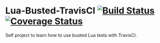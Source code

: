 # Lua-Busted-TravisCI [![Build Status](https://travis-ci.org/Luminess/Lua-Busted-TravisCI.svg)](https://travis-ci.org/Luminess/Lua-Busted-TravisCI) [![Coverage Status](https://coveralls.io/repos/Luminess/Lua-Busted-TravisCI/badge.svg?branch=master&service=github)](https://coveralls.io/github/Luminess/Lua-Busted-TravisCI?branch=master) 
Self project to learn how to use busted Lua tests with TravisCI.
